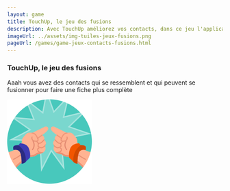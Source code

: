 ```yaml
---
layout: game
title: TouchUp, le jeu des fusions
description: Avec TouchUp améliorez vos contacts, dans ce jeu l'application vous aide à trouver vos contacts vides
imageUrl: ../assets/img-tuiles-jeux-fusions.png
pageUrl: /games/game-jeux-contacts-fusions.html
---
```

### TouchUp, le jeu des fusions
Aaah vous avez des contacts qui se ressemblent et qui peuvent se fusionner pour faire une fiche plus complète

<img src=../assets/img-tuiles-jeux-fusions.png>
